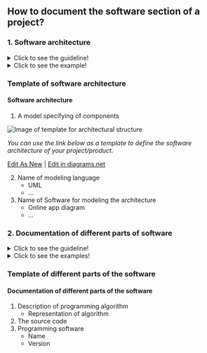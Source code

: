 ## **How to document the software section of a project?**

 ### **1. Software architecture**
<details>
  <summary>Click to see the guideline!</summary>
 
*The software architecture represents the repository details of all the software that is necessary for reusing and running the project.*

 ```
1. What minimum documentation should the architectural structure provide?

- A model specifying the kinds of components and their sub-components of software in the format of a tree  or graph 

2. How to implement the architectural model?
 
- Use modeling language for representation, such as 
  - SysML (Block Definition, Activity, or Internal Block diagram)
  - UML
- Use open-source software for modeling the tree or graph representation, such as
  - Papyrus
  - Modelio
  - Capella 
  ```
 </details>
 
 <details>
  <summary>Click to see the example!</summary>
 
#### *Example of software architecture of* [PX4 Vision](https://docs.px4.io/master/en/concept/architecture.html#px4-architectural-overview) 
 </details>


### Template of software architecture

 #### **Software architecture**
 
  1. A model specifying of components 
 
 ![Image of template for architectural structure ](https://github.com/OPEN-NEXT/wp2.3_Guideline-for-documentation-of-OSH-design-reuse/blob/main/Sources/Images/Template%20of%20software%20architecture.jpg)
 
  *You can use the link below as a template to define the software architecture of your project/product.*
 
 <a href="https://app.diagrams.net/#Hamerezoji1362%2Fdrawio-github%2Fmaster%2FTemplate%20of%20software%20architecture.drawio" target="_blank">Edit As New</a> | <a href="https://app.diagrams.net/#Hamerezoji1362%2Fdrawio-github%2Fmaster%2FTemplate%20of%20software%20architecture.png" target="_blank">Edit in diagrams.net</a>
 
  2. Name of modeling language
     * UML
     * ...
  3. Name of Software for modeling the architecture
     * Online app diagram
     * ...

 
 ### **2. Documentation of different parts of software**
<details>
  <summary>Click to see the guideline!</summary>
 
 ```
This part based on the different products could include

- Description of programming algorithm   
- The source code 
- Version of software
 ```
</details>

<details>
  <summary>Click to see the examples!</summary>
 
### *Examples:* 

*1. [Nasa-JPL](https://github.com/nasa-jpl/open-source-rover/tree/master/software)*

*2. [AmboVent](https://github.com/AmboVent-1690-108/AmboVent/tree/master/3-Software)*

*3. [Poppy project](https://docs.poppy-project.org/en/installation/)*
</details>

### Template of different parts of the software

 #### Documentation of different parts of the software
  1. Description of programming algorithm 
     * Representation of algorithm 
  2. The source code
  3. Programming software
     * Name
     * Version
 
